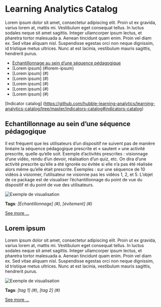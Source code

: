 # Learning Analytics Catalog

Lorem ipsum dolor sit amet, consectetur adipiscing elit. Proin ut ex gravida, varius lorem at, mattis mi. Vestibulum eget consequat tellus. In luctus sodales neque sit amet sagittis. Integer ullamcorper ipsum lectus, et pharetra tortor malesuada a. Aenean tincidunt quam enim. Proin vel diam ex. Sed vitae aliquam nisl. Suspendisse egestas orci non neque dignissim, id tristique metus ultrices. Nunc at est lacinia, vestibulum mauris sagittis, hendrerit purus.

* [Echantillonnage au sein d’une séquence pédagogique](#echantillonnage-au-sein-dune-séquence-pédagogique)
* [Lorem ipsum] (#lorem-ipsum)
* [Lorem ipsum] (#) 
* [Lorem ipsum] (#)
* [Lorem ipsum] (#)
* [Lorem ipsum] (#)
* [Lorem ipsum] (#)

[Indicator catalog] (https://github.com/hubble-learning-analytics/learning-analytics-catalog/tree/master/indicators-catalog#indicators-catalog)

## Echantillonnage au sein d’une séquence pédagogique
Il est fréquent que les utilisateurs d’un dispositif ne suivent pas de manière linéaire la séquence pédagogique prescrite et « sautent » une activité prescrite, quelle qu’elle soit. Exemple d’activités prescrites : visionnage d’une vidéo, rendu d’un devoir, réalisation d’un quiz, etc. On dira d’une activité prescrite qu’elle a été ignorée ou évitée si elle n’a pas été réalisée alors même qu’elle était prescrite. Exemples : sur une séquence de 10 vidéos à visionner, l’utilisateur ne visionne pas les vidéos 1, 2, et 5. L’objet de ce package est de visualiser l’échantillonnage du point de vue du dispositif et du point de vue des utilisateurs. 

![Exemple de visualisation](http://www.piloter.org/excel/images/h10.jpg)

**Tags**: *[Echantillonnage] (#)*, *[évitement] (#)*

[See more ...](https://github.com/hubble-learning-analytics/learning-analytics-catalog/blob/master/echantillonnage-au-sein-d-une-sequence-pedagogique/README.md#echantillonnage-au-sein-dune-séquence-pédagogique)

## Lorem ipsum
Lorem ipsum dolor sit amet, consectetur adipiscing elit. Proin ut ex gravida, varius lorem at, mattis mi. Vestibulum eget consequat tellus. In luctus sodales neque sit amet sagittis. Integer ullamcorper ipsum lectus, et pharetra tortor malesuada a. Aenean tincidunt quam enim. Proin vel diam ex. Sed vitae aliquam nisl. Suspendisse egestas orci non neque dignissim, id tristique metus ultrices. Nunc at est lacinia, vestibulum mauris sagittis, hendrerit purus.

![Exemple de visualisation](http://www.piloter.org/excel/images/h10.jpg)

**Tags**: *[tag 1] (#)*, *[tag 2] (#)*

[See more ...](#)
